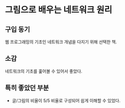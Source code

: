 # 그림으로 배우는 네트워크 원리

## 구입 동기

웹 프로그래밍의 기초인 네트워크 개념을 다지기 위해 선택한 책.  

## 소감

네트워크의 기초를 훑어볼 수 있어서 좋았다.  

## 특히 좋았던 부분

- 글/그림의 비율이 5/5 비율로 구성되어 쉽게 이해할 수 있었다.